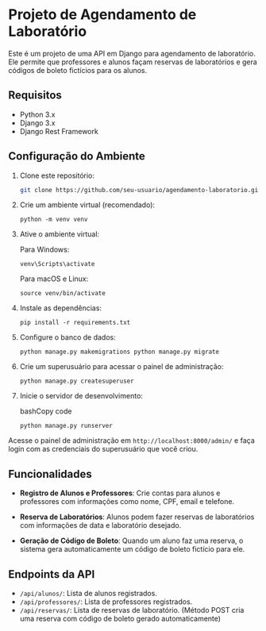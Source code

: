 

# Projeto de Agendamento de Laboratório

Este é um projeto de uma API em Django para agendamento de laboratório. Ele permite que professores e alunos façam reservas de laboratórios e gera códigos de boleto fictícios para os alunos.

## Requisitos

- Python 3.x
- Django 3.x
- Django Rest Framework

## Configuração do Ambiente

1. Clone este repositório:

   ```bash
   git clone https://github.com/seu-usuario/agendamento-laboratorio.git` 

2.  Crie um ambiente virtual (recomendado):
    
  
    
    `python -m venv venv` 
    
3.  Ative o ambiente virtual:
    
    Para Windows:
    
   
    
    `venv\Scripts\activate` 
    
    Para macOS e Linux:
    

    
    `source venv/bin/activate` 
    
4.  Instale as dependências:
   
    
    `pip install -r requirements.txt` 
    
5.  Configure o banco de dados:
    
    `python manage.py makemigrations
    python manage.py migrate` 
    
6.  Crie um superusuário para acessar o painel de administração:
    
    
    `python manage.py createsuperuser` 
    
7.  Inicie o servidor de desenvolvimento:
    
    bashCopy code
    
    `python manage.py runserver` 
    

Acesse o painel de administração em `http://localhost:8000/admin/` e faça login com as credenciais do superusuário que você criou.

## Funcionalidades

-   **Registro de Alunos e Professores**: Crie contas para alunos e professores com informações como nome, CPF, email e telefone.
    
-   **Reserva de Laboratórios**: Alunos podem fazer reservas de laboratórios com informações de data e laboratório desejado.
    
-   **Geração de Código de Boleto**: Quando um aluno faz uma reserva, o sistema gera automaticamente um código de boleto fictício para ele.
    

## Endpoints da API

-   `/api/alunos/`: Lista de alunos registrados.
-   `/api/professores/`: Lista de professores registrados.
-   `/api/reservas/`: Lista de reservas de laboratório. (Método POST cria uma reserva com código de boleto gerado automaticamente)

